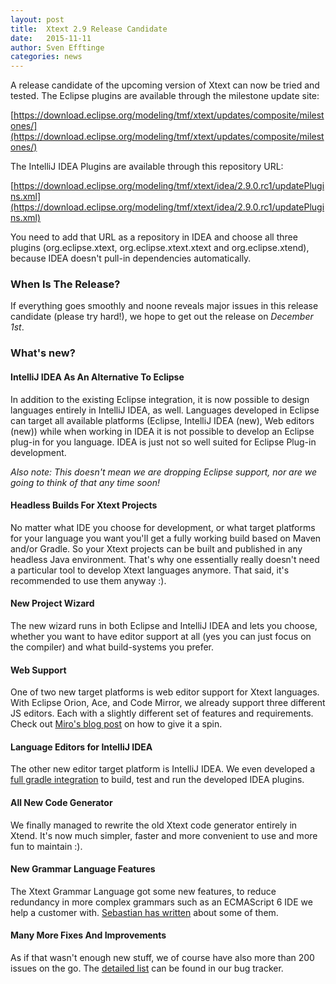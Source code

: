 ```yaml
---
layout: post
title:  Xtext 2.9 Release Candidate
date:   2015-11-11
author: Sven Efftinge
categories: news
---
```


A release candidate of the upcoming version of Xtext can now be tried and tested. 
The Eclipse plugins are available through the milestone update site:

  [https://download.eclipse.org/modeling/tmf/xtext/updates/composite/milestones/](https://download.eclipse.org/modeling/tmf/xtext/updates/composite/milestones/)
  
The IntelliJ IDEA Plugins are available through this repository URL:

  [https://download.eclipse.org/modeling/tmf/xtext/idea/2.9.0.rc1/updatePlugins.xml](https://download.eclipse.org/modeling/tmf/xtext/idea/2.9.0.rc1/updatePlugins.xml)
  
You need to add that URL as a repository in IDEA and choose all three plugins (org.eclipse.xtext, org.eclipse.xtext.xtext and org.eclipse.xtend),
because IDEA doesn't pull-in dependencies automatically.

### When Is The Release?

If everything goes smoothly and noone reveals major issues in this release candidate (please try hard!), 
we hope to get out the release on _December 1st_.
  
### What's new?

#### IntelliJ IDEA As An Alternative To Eclipse
In addition to the existing Eclipse integration, it is now possible to design languages entirely in IntelliJ IDEA, as well.
Languages developed in Eclipse can target all available platforms (Eclipse, IntelliJ IDEA (new), Web editors (new)) while when
working in IDEA it is not possible to develop an Eclipse plug-in for you language. IDEA is just not so well suited for Eclipse Plug-in development.

_Also note: This doesn't mean we are dropping Eclipse support, nor are we going to think of that any time soon!_

#### Headless Builds For Xtext Projects
No matter what IDE you choose for development, or what target platforms for your language you want you'll get a fully working build based on Maven and/or Gradle.
So your Xtext projects can be built and published in any headless Java environment. That's why one essentially really doesn't need a particular
tool to develop Xtext languages anymore. That said, it's recommended to use them anyway :).

#### New Project Wizard
The new wizard runs in both Eclipse and IntelliJ IDEA and lets you choose, whether you want to have 
editor support at all (yes you can just focus on the compiler) and what build-systems you prefer.

#### Web Support
One of two new target platforms is web editor support for Xtext languages. With Eclipse Orion, Ace, and Code Mirror, we already support three different JS editors.
Each with a slightly different set of features and requirements. Check out [Miro's blog post](https://spoenemann.blogspot.de/2015/05/editing-dsls-in-web-browser.html) on how to give it a spin.

#### Language Editors for IntelliJ IDEA
The other new editor target platform is IntelliJ IDEA. We even developed a [full gradle integration](https://github.com/xtext/xtext-gradle-plugin/tree/master/xtext-idea-gradle-plugin) to build, test and run
the developed IDEA plugins.

#### All New Code Generator
We finally managed to rewrite the old Xtext code generator entirely in Xtend.
It's now much simpler, faster and more convenient to use and more fun to maintain :).

#### New Grammar Language Features
The Xtext Grammar Language got some new features, to reduce redundancy in more complex grammars such as an ECMAScript 6 IDE
we help a customer with. [Sebastian has written](https://zarnekow.blogspot.de) about some of them.

#### Many More Fixes And Improvements
As if that wasn't enough new stuff, we of course have also more than 200 issues on the go.
The [detailed list](https://bugs.eclipse.org/bugs/buglist.cgi?bug_status=RESOLVED&bug_status=VERIFIED&bug_status=CLOSED&f0=OP&f1=OP&f3=CP&f4=CP&j1=OR&list_id=13155507&query_format=advanced&status_whiteboard=v2.9&status_whiteboard_type=allwordssubstr) can be found in our bug tracker.


